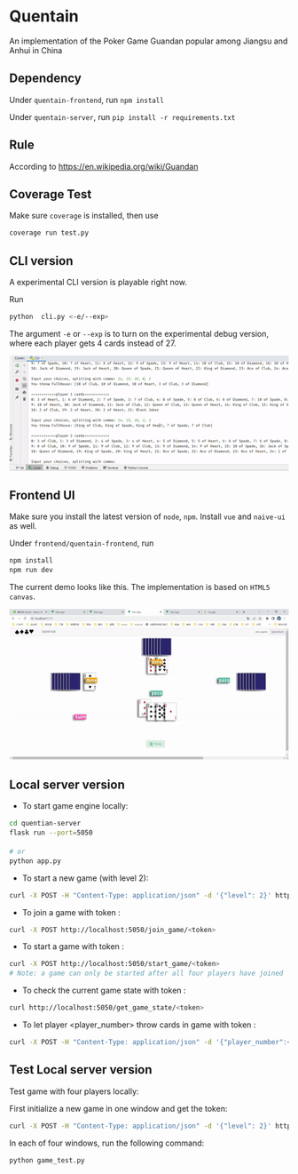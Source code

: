 # Quentain
An implementation of the Poker Game Guandan popular among Jiangsu and Anhui in China

## Dependency

Under `quentain-frontend`, run `npm install`

Under `quentain-server`, run `pip install -r requirements.txt`

## Rule
According to https://en.wikipedia.org/wiki/Guandan

## Coverage Test

Make sure `coverage` is installed, then use
```bash
coverage run test.py
```

## CLI version

A experimental CLI version is playable right now.

Run 
```bash
python  cli.py <-e/--exp>
```

The argument `-e` or `--exp` is to turn on the experimental debug version, where each player gets 4 cards instead of 27.

<img src='img/cli.gif'>

## Frontend UI

Make sure you install the latest version of `node`, `npm`. Install `vue` and `naive-ui` as well.

Under `frontend/quentain-frontend`, run

```bash
npm install
npm run dev
```

The current demo looks like this. The implementation is based on `HTML5 canvas`.

<img src='img/ui.gif'>

## Local server version

* To start game engine locally:

```bash
cd quentian-server
flask run --port=5050

# or
python app.py
```

* To start a new game (with level 2):
```bash
curl -X POST -H "Content-Type: application/json" -d '{"level": 2}' http://localhost:5050/new_game
```

* To join a game with token <token>:
```bash
curl -X POST http://localhost:5050/join_game/<token>
```

* To start a game with token <token>:
```bash
curl -X POST http://localhost:5050/start_game/<token>
# Note: a game can only be started after all four players have joined
```

* To check the current game state with token <token>:
```bash
curl http://localhost:5050/get_game_state/<token>
```

* To let player <player_number> throw cards in game with token <token>:
```bash
curl -X POST -H "Content-Type: application/json" -d '{"player_number":<player_number>, "choices": [<your choices, seperated by comma>]}' http://localhost:5050/throw_cards/<token>
```

## Test Local server version

Test game with four players locally:

First initialize a new game in one window and get the token:
```bash
curl -X POST -H "Content-Type: application/json" -d '{"level": 2}' http://localhost:5050/new_game
```
In each of four windows, run the following command:

```bash
python game_test.py
```

